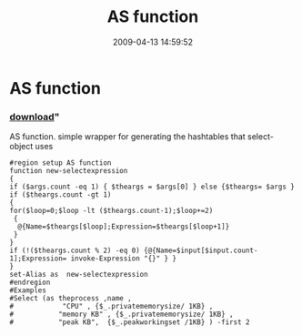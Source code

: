 ﻿---
pid:            1019
parent:         0
children:       
poster:         karl prosser
title:          AS function
date:           2009-04-13 14:59:52
format:         posh
---

# AS function

### [download](1019.ps1)"

AS function. simple wrapper for generating the hashtables that select-object uses

```posh
#region setup AS function
function new-selectexpression
{
if ($args.count -eq 1) { $theargs = $args[0] } else {$theargs= $args }
if ($theargs.count -gt 1)
{
for($loop=0;$loop -lt ($theargs.count-1);$loop+=2)
 { 
  @{Name=$theargs[$loop];Expression=$theargs[$loop+1]} 
 }
}
if (!($theargs.count % 2) -eq 0) {@{Name=$input[$input.count-1];Expression= invoke-Expression "{}" } }
}
set-Alias as  new-selectexpression
#endregion
#Examples
#Select (as theprocess ,name , 
#            "CPU" , {$_.privatememorysize/ 1KB} , 
#			"memory KB" , {$_.privatememorysize/ 1KB} , 
#			"peak KB",  {$_.peakworkingset /1KB} ) -first 2 
```
